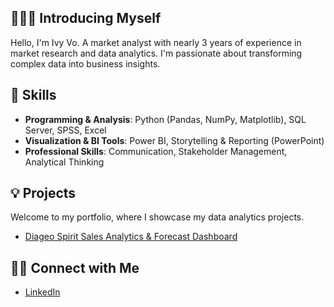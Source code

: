 ## 🙋🏻‍♀️ Introducing Myself

Hello, I'm Ivy Vo. A market analyst with nearly 3 years of experience in market research and data analytics. I'm passionate about transforming complex data into business insights.

## 🚀 Skills

-   **Programming & Analysis**: Python (Pandas, NumPy, Matplotlib), SQL Server, SPSS, Excel
-   **Visualization & BI Tools**: Power BI, Storytelling & Reporting (PowerPoint)
-   **Professional Skills**: Communication, Stakeholder Management, Analytical Thinking

## 💡 Projects

Welcome to my portfolio, where I showcase my data analytics projects.

-   [Diageo Spirit Sales Analytics & Forecast Dashboard](https://github.com/ivyvo-hub/Diageo-B2B-Off-Trade-Spirit-Sales-Analytics-Forecast-H1-2025-)

## 👋🏻 Connect with Me

-   [LinkedIn](https://www.linkedin.com/in/vothikieutrinh/)
